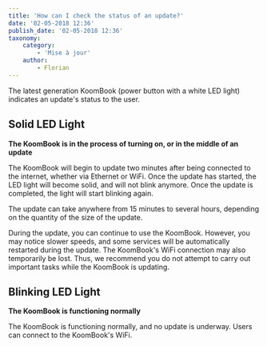 ```yaml
---
title: 'How can I check the status of an update?'
date: '02-05-2018 12:36'
publish_date: '02-05-2018 12:36'
taxonomy:
    category:
        - 'Mise à jour'
    author:
        - Florian
---
```


The latest generation KoomBook (power button with a white LED light) indicates an update's status to the user.  

## Solid LED Light
**The KoomBook is in the process of turning on, or in the middle of an update**

The KoomBook will begin to update two minutes after being connected to the internet, whether via Ethernet or WiFi.  Once the update has started, the LED light will become solid, and will not blink anymore.  Once the update is completed, the light will start blinking again.

The update can take anywhere from 15 minutes to several hours, depending on the quantity of the size of the update.

During the update, you can continue to use the KoomBook.  However, you may notice slower speeds, and some services will be automatically restarted during the update.  The KoomBook's WiFi connection may also temporarily be lost.  Thus, we recommend you do not attempt to carry out important tasks while the KoomBook is updating.

## Blinking LED Light
**The KoomBook is functioning normally**

The KoomBook is functioning normally, and no update is underway.  Users can connect to the KoomBook's WiFi.
